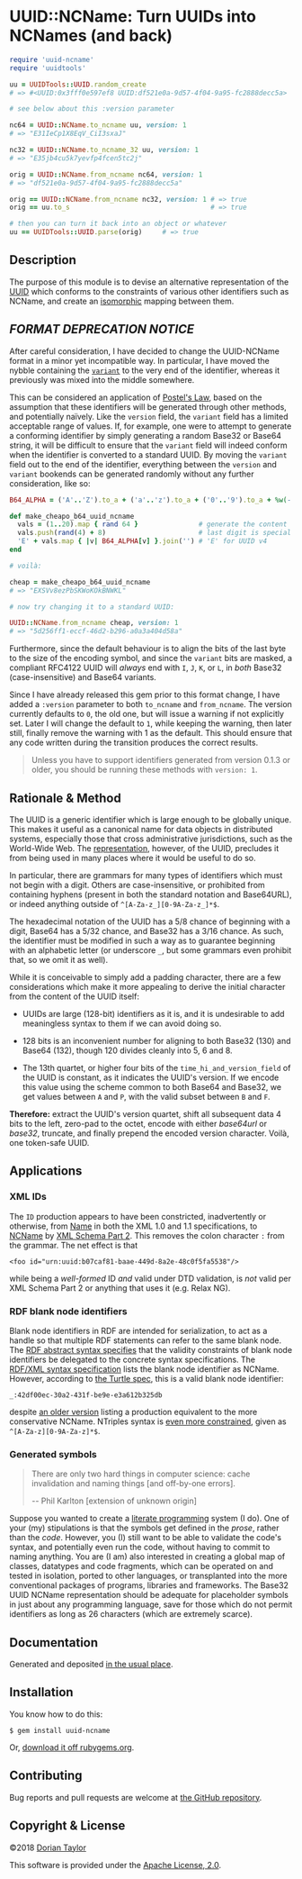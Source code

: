 # UUID::NCName: Turn UUIDs into NCNames (and back)

```ruby
require 'uuid-ncname'
require 'uuidtools'

uu = UUIDTools::UUID.random_create
# => #<UUID:0x3fff0e597ef8 UUID:df521e0a-9d57-4f04-9a95-fc2888decc5a>

# see below about this :version parameter

nc64 = UUID::NCName.to_ncname uu, version: 1
# => "E31IeCp1X8EqV_CiI3sxaJ"

nc32 = UUID::NCName.to_ncname_32 uu, version: 1
# => "E35jb4cu5k7yevfp4fcen5tc2j"

orig = UUID::NCName.from_ncname nc64, version: 1
# => "df521e0a-9d57-4f04-9a95-fc2888decc5a"

orig == UUID::NCName.from_ncname nc32, version: 1 # => true
orig == uu.to_s                                   # => true

# then you can turn it back into an object or whatever
uu == UUIDTools::UUID.parse(orig)     # => true
```

## Description

The purpose of this module is to devise an alternative representation
of the [UUID](http://tools.ietf.org/html/rfc4122) which conforms to
the constraints of various other identifiers such as NCName, and create an
[isomorphic](http://en.wikipedia.org/wiki/Isomorphism) mapping between
them.

## _FORMAT DEPRECATION NOTICE_

After careful consideration, I have decided to change the UUID-NCName
format in a minor yet incompatible way. In particular, I have moved
the nybble containing
the [`variant`](https://tools.ietf.org/html/rfc4122#section-4.1.1) to
the very end of the identifier, whereas it previously was mixed into
the middle somewhere.

This can be considered an application
of [Postel's Law](https://en.wikipedia.org/wiki/Postel%27s_law), based
on the assumption that these identifiers will be generated through
other methods, and potentially naïvely. Like the `version` field, the
`variant` field has a limited acceptable range of values. If, for
example, one were to attempt to generate a conforming identifier by
simply generating a random Base32 or Base64 string, it will be
difficult to ensure that the `variant` field will indeed conform when
the identifier is converted to a standard UUID. By moving the
`variant` field out to the end of the identifier, everything between
the `version` and `variant` bookends can be generated randomly without
any further consideration, like so:

```ruby
B64_ALPHA = ('A'..'Z').to_a + ('a'..'z').to_a + ('0'..'9').to_a + %w(- _)

def make_cheapo_b64_uuid_ncname
  vals = (1..20).map { rand 64 }               # generate the content
  vals.push(rand(4) + 8)                       # last digit is special
  'E' + vals.map { |v| B64_ALPHA[v] }.join('') # 'E' for UUID v4
end

# voilà:

cheap = make_cheapo_b64_uuid_ncname
# => "EXSVv8ezPbSKWoKOkBNWKL"

# now try changing it to a standard UUID:

UUID::NCName.from_ncname cheap, version: 1
# => "5d256ff1-eccf-46d2-b296-a0a3a404d58a"
```

Furthermore, since the default behaviour is to align the bits of the
last byte to the size of the encoding symbol, and since the `variant`
bits are masked, a compliant RFC4122 UUID will _always_ end with `I`,
`J`, `K`, or `L`, in _both_ Base32 (case-insensitive) and Base64
variants.

Since I have already released this gem prior to this format change, I
have added a `:version` parameter to both `to_ncname` and
`from_ncname`. The version currently defaults to `0`, the old one, but
will issue a warning if not explicitly set. Later I will change the
default to `1`, while keeping the warning, then later still, finally
remove the warning with 1 as the default. This should ensure that any
code written during the transition produces the correct results.

> Unless you have to support identifiers generated from version 0.1.3
> or older, you should be running these methods with `version: 1`.

## Rationale & Method

The UUID is a generic identifier which is large enough to be globally
unique. This makes it useful as a canonical name for data objects in
distributed systems, especially those that cross administrative
jurisdictions, such as the World-Wide Web. The
[representation](http://tools.ietf.org/html/rfc4122#section-3),
however, of the UUID, precludes it from being used in many places
where it would be useful to do so.

In particular, there are grammars for many types of identifiers which
must not begin with a digit. Others are case-insensitive, or
prohibited from containing hyphens (present in both the standard
notation and Base64URL), or indeed anything outside of
`^[A-Za-z_][0-9A-Za-z_]*$`.

The hexadecimal notation of the UUID has a 5/8 chance of beginning
with a digit, Base64 has a 5/32 chance, and Base32 has a 3/16
chance. As such, the identifier must be modified in such a way as to
guarantee beginning with an alphabetic letter (or underscore `_`, but
some grammars even prohibit that, so we omit it as well).

While it is conceivable to simply add a padding character, there are a
few considerations which make it more appealing to derive the initial
character from the content of the UUID itself:

* UUIDs are large (128-bit) identifiers as it is, and it is
  undesirable to add meaningless syntax to them if we can avoid doing
  so.

* 128 bits is an inconvenient number for aligning to both Base32 (130)
  and Base64 (132), though 120 divides cleanly into 5, 6 and 8.

* The 13th quartet, or higher four bits of the
  `time_hi_and_version_field` of the UUID is constant, as it indicates
  the UUID's version. If we encode this value using the scheme common
  to both Base64 and Base32, we get values between `A` and `P`, with
  the valid subset between `B` and `F`.

**Therefore:** extract the UUID's version quartet, shift all
subsequent data 4 bits to the left, zero-pad to the octet, encode with
either _base64url_ or _base32_, truncate, and finally prepend the
encoded version character. Voilà, one token-safe UUID.

## Applications

### XML IDs

The `ID` production appears to have been constricted, inadvertently or
otherwise, from [Name](http://www.w3.org/TR/xml11/#NT-Name) in both
the XML 1.0 and 1.1 specifications,
to [NCName](http://www.w3.org/TR/xml-names/#NT-NCName)
by [XML Schema Part 2](http://www.w3.org/TR/xmlschema-2/#ID). This
removes the colon character `:` from the grammar. The net effect is
that

    <foo id="urn:uuid:b07caf81-baae-449d-8a2e-48c0f5fa5538"/>

while being a _well-formed_ ID _and_ valid under DTD validation, is
_not_ valid per XML Schema Part 2 or anything that uses it (e.g. Relax
NG).

### RDF blank node identifiers

Blank node identifiers in RDF are intended for serialization, to act
as a handle so that multiple RDF statements can refer to the same
blank
node. The
[RDF abstract syntax specifies](http://www.w3.org/TR/rdf-concepts/#section-URI-Vocabulary) that
the validity constraints of blank node identifiers be delegated to the
concrete syntax
specifications. The
[RDF/XML syntax specification](http://www.w3.org/TR/rdf-syntax-grammar/#rdf-id) lists
the blank node identifier as NCName. However, according
to [the Turtle spec](http://www.w3.org/TR/turtle/#BNodes), this is a
valid blank node identifier:

    _:42df00ec-30a2-431f-be9e-e3a612b325db

despite
[an older version](http://www.w3.org/TeamSubmission/turtle/#nodeID)
listing a production equivalent to the more conservative
NCName. NTriples syntax is
[even more constrained](http://www.w3.org/TR/rdf-testcases/#ntriples),
given as `^[A-Za-z][0-9A-Za-z]*$`.

### Generated symbols

> There are only two hard things in computer science: cache
> invalidation and naming things [and off-by-one errors].
>
> -- Phil Karlton [extension of unknown origin]

Suppose you wanted to create a [literate
programming](http://en.wikipedia.org/wiki/Literate_programming) system
(I do). One of your (my) stipulations is that the symbols get defined
in the *prose*, rather than the _code_. However, you (I) still want
to be able to validate the code's syntax, and potentially even run the
code, without having to commit to naming anything. You are (I am) also
interested in creating a global map of classes, datatypes and code
fragments, which can be operated on and tested in isolation, ported to
other languages, or transplanted into the more conventional packages
of programs, libraries and frameworks. The Base32 UUID NCName
representation should be adequate for placeholder symbols in just
about any programming language, save for those which do not permit
identifiers as long as 26 characters (which are extremely scarce).

## Documentation

Generated and deposited
[in the usual place](http://www.rubydoc.info/gems/uuid-ncname/).

## Installation

You know how to do this:

    $ gem install uuid-ncname

Or, [download it off rubygems.org](https://rubygems.org/gems/uuid-ncname).

## Contributing

Bug reports and pull requests are welcome at
[the GitHub repository](https://github.com/doriantaylor/rb-uuid-ncname).

## Copyright & License

©2018 [Dorian Taylor](https://doriantaylor.com/)

This software is provided under
the [Apache License, 2.0](https://www.apache.org/licenses/LICENSE-2.0).
